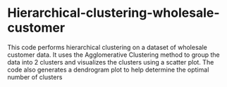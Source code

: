 # Hierarchical-clustering-wholesale-customer
This code performs hierarchical clustering on a dataset of wholesale customer data. It uses the Agglomerative Clustering method to group the data into 2 clusters and visualizes the clusters using a scatter plot. The code also generates a dendrogram plot to help determine the optimal number of clusters
